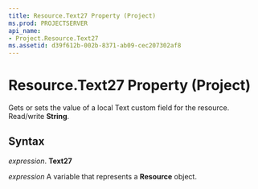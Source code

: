 ```yaml
---
title: Resource.Text27 Property (Project)
ms.prod: PROJECTSERVER
api_name:
- Project.Resource.Text27
ms.assetid: d39f612b-002b-8371-ab09-cec207302af8
---
```



# Resource.Text27 Property (Project)

Gets or sets the value of a local Text custom field for the resource. Read/write  **String**.


## Syntax

 _expression_. **Text27**

 _expression_ A variable that represents a **Resource** object.


